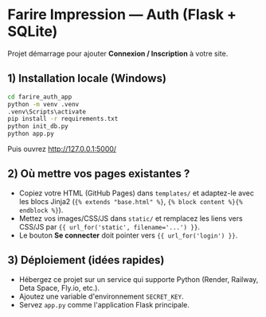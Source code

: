 # Farire Impression — Auth (Flask + SQLite)

Projet démarrage pour ajouter **Connexion / Inscription** à votre site.

## 1) Installation locale (Windows)

```bat
cd farire_auth_app
python -m venv .venv
.venv\Scripts\activate
pip install -r requirements.txt
python init_db.py
python app.py
```
Puis ouvrez http://127.0.0.1:5000/

## 2) Où mettre vos pages existantes ?
- Copiez votre HTML (GitHub Pages) dans `templates/` et adaptez-le avec les blocs Jinja2 (`{% extends "base.html" %}`, `{% block content %}{% endblock %}`).
- Mettez vos images/CSS/JS dans `static/` et remplacez les liens vers CSS/JS par `{{ url_for('static', filename='...') }}`.
- Le bouton **Se connecter** doit pointer vers `{{ url_for('login') }}`.

## 3) Déploiement (idées rapides)
- Hébergez ce projet sur un service qui supporte Python (Render, Railway, Deta Space, Fly.io, etc.).
- Ajoutez une variable d'environnement `SECRET_KEY`.
- Servez `app.py` comme l'application Flask principale.